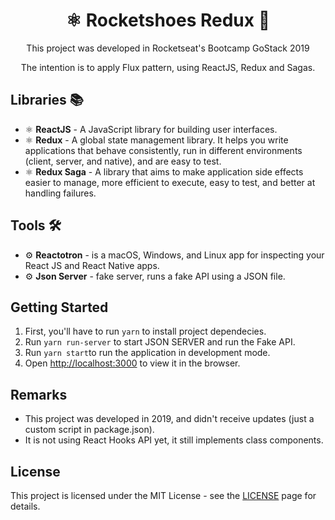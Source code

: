 <h1 align="center">⚛️ Rocketshoes Redux 👟</h1>

<div align="center">
    <p>This project was developed in Rocketseat's Bootcamp GoStack 2019</p>
    <p>The intention is to apply Flux pattern, using ReactJS, Redux and Sagas.</p>
</div>

## Libraries 📚

- ⚛️ **ReactJS** - A JavaScript library for building user interfaces.
- ⚛️ **Redux** - A global state management library. It helps you write applications that behave consistently, run in different environments (client, server, and native), and are easy to test.
- ⚛️ **Redux Saga** - A library that aims to make application side effects easier to manage, more efficient to execute, easy to test, and better at handling failures.


## Tools 🛠

- ⚙️ **Reactotron** - is a macOS, Windows, and Linux app for inspecting your React JS and React Native apps.
- ⚙️ **Json Server** - fake server, runs a fake API using a JSON file.


## Getting Started

1. First, you'll have to run `yarn` to install project dependecies.
2. Run `yarn run-server` to start JSON SERVER and run the Fake API.
3. Run `yarn start`to run the application in development mode.
4. Open [http://localhost:3000](http://localhost:3000) to view it in the browser.


## Remarks

- This project was developed in 2019, and didn't receive updates (just a custom script in package.json).
- It is not using React Hooks API yet, it still implements class components.

## License

This project is licensed under the MIT License - see the [LICENSE](https://opensource.org/licenses/MIT) page for details.
